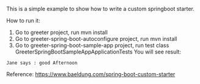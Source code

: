 This is a simple example to show how to write a custom springboot starter. </br>

How to run it:
1. Go to greeter project, run mvn install
2. Go to greeter-spring-boot-autoconfigure project, run mvn install
3. Go to greeter-spring-boot-sample-app project, run test class GreeterSpringBootSampleAppApplicationTests
You will see result:
```aidl
Jane says : good Afternoon
```

Reference:
https://www.baeldung.com/spring-boot-custom-starter
